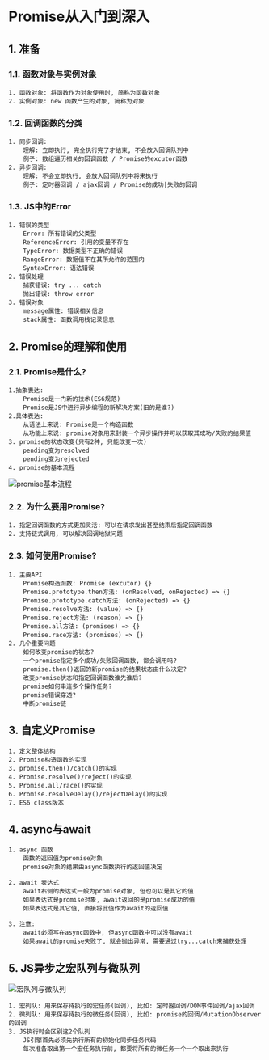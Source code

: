 # Promise从入门到深入
## 1. 准备
### 1.1. 函数对象与实例对象
    1. 函数对象: 将函数作为对象使用时, 简称为函数对象
    2. 实例对象: new 函数产生的对象, 简称为对象

### 1.2. 回调函数的分类
    1. 同步回调: 
        理解: 立即执行, 完全执行完了才结束, 不会放入回调队列中
        例子: 数组遍历相关的回调函数 / Promise的excutor函数
    2. 异步回调: 
        理解: 不会立即执行, 会放入回调队列中将来执行
        例子: 定时器回调 / ajax回调 / Promise的成功|失败的回调

### 1.3. JS中的Error
    1. 错误的类型
        Error: 所有错误的父类型
        ReferenceError: 引用的变量不存在
        TypeError: 数据类型不正确的错误
        RangeError: 数据值不在其所允许的范围内
        SyntaxError: 语法错误
    2. 错误处理
        捕获错误: try ... catch
        抛出错误: throw error
    3. 错误对象
        message属性: 错误相关信息
        stack属性: 函数调用栈记录信息

## 2. Promise的理解和使用
### 2.1. Promise是什么?
    1.抽象表达: 
        Promise是一门新的技术(ES6规范)
        Promise是JS中进行异步编程的新解决方案(旧的是谁?)
    2.具体表达:
        从语法上来说: Promise是一个构造函数
        从功能上来说: promise对象用来封装一个异步操作并可以获取其成功/失败的结果值
    3. promise的状态改变(只有2种, 只能改变一次)
        pending变为resolved
        pending变为rejected
    4. promise的基本流程
![promise基本流程](http://vipkshttp1.wiz.cn/ks/share/resources/49c30824-dcdf-4bd0-af2a-708f490b44a1/92b8cbfb-a474-4859-943b-6048e9dc66f6/index_files/9b2b980e2959c4f996cafddb03fa5d4d.png)

### 2.2. 为什么要用Promise?
    1. 指定回调函数的方式更加灵活: 可以在请求发出甚至结束后指定回调函数
    2. 支持链式调用, 可以解决回调地狱问题

### 2.3. 如何使用Promise?
    1. 主要API
        Promise构造函数: Promise (excutor) {}
        Promise.prototype.then方法: (onResolved, onRejected) => {}
        Promise.prototype.catch方法: (onRejected) => {}
        Promise.resolve方法: (value) => {}
        Promise.reject方法: (reason) => {}
        Promise.all方法: (promises) => {}
        Promise.race方法: (promises) => {}
    2. 几个重要问题
        如何改变promise的状态?
        一个promise指定多个成功/失败回调函数, 都会调用吗?
        promise.then()返回的新promise的结果状态由什么决定?
        改变promise状态和指定回调函数谁先谁后?
        promise如何串连多个操作任务?
        promise错误穿透?
        中断promise链

## 3. 自定义Promise
    1. 定义整体结构
    2. Promise构造函数的实现
    3. promise.then()/catch()的实现
    4. Promise.resolve()/reject()的实现
    5. Promise.all/race()的实现
    6. Promise.resolveDelay()/rejectDelay()的实现
    7. ES6 class版本

## 4. async与await
    1. async 函数
        函数的返回值为promise对象
        promise对象的结果由async函数执行的返回值决定
   
    2. await 表达式
        await右侧的表达式一般为promise对象, 但也可以是其它的值
        如果表达式是promise对象, await返回的是promise成功的值
        如果表达式是其它值, 直接将此值作为await的返回值
    
    3. 注意:
        await必须写在async函数中, 但async函数中可以没有await
        如果await的promise失败了, 就会抛出异常, 需要通过try...catch来捕获处理

## 5. JS异步之宏队列与微队列
![宏队列与微队列](http://vipkshttp1.wiz.cn/ks/share/resources/49c30824-dcdf-4bd0-af2a-708f490b44a1/92b8cbfb-a474-4859-943b-6048e9dc66f6/index_files/60b9ff398449db2dcfef9197e2187ae6.png)

	1. 宏列队: 用来保存待执行的宏任务(回调), 比如: 定时器回调/DOM事件回调/ajax回调
	2. 微列队: 用来保存待执行的微任务(回调), 比如: promise的回调/MutationObserver的回调
	3. JS执行时会区别这2个队列
		JS引擎首先必须先执行所有的初始化同步任务代码
		每次准备取出第一个宏任务执行前, 都要将所有的微任务一个一个取出来执行

